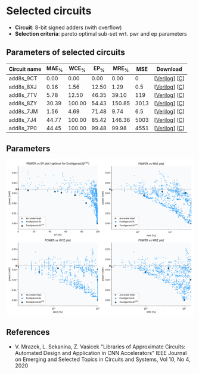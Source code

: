 
Selected circuits
===================
 - **Circuit**: 8-bit signed adders (with overflow)
 - **Selection criteria**: pareto optimal sub-set wrt. pwr and ep parameters

Parameters of selected circuits
----------------------------

| Circuit name | MAE<sub>%</sub> | WCE<sub>%</sub> | EP<sub>%</sub> | MRE<sub>%</sub> | MSE | Download |
| --- |  --- | --- | --- | --- | --- | --- | 
| add8s_9CT | 0.00 | 0.00 | 0.00 | 0.00 | 0 |  [[Verilog](add8s_9CT.v)]  [[C](add8s_9CT.c)] |
| add8s_8XJ | 0.16 | 1.56 | 12.50 | 1.29 | 0.5 |  [[Verilog](add8s_8XJ.v)]  [[C](add8s_8XJ.c)] |
| add8s_7TV | 5.78 | 12.50 | 46.35 | 39.10 | 119 |  [[Verilog](add8s_7TV.v)]  [[C](add8s_7TV.c)] |
| add8s_8ZY | 30.39 | 100.00 | 54.43 | 150.85 | 3013 |  [[Verilog](add8s_8ZY.v)]  [[C](add8s_8ZY.c)] |
| add8s_7JM | 1.56 | 4.69 | 71.48 | 9.74 | 6.5 |  [[Verilog](add8s_7JM.v)]  [[C](add8s_7JM.c)] |
| add8s_7J4 | 44.77 | 100.00 | 85.42 | 146.36 | 5003 |  [[Verilog](add8s_7J4.v)]  [[C](add8s_7J4.c)] |
| add8s_7P0 | 44.45 | 100.00 | 99.48 | 99.98 | 4551 |  [[Verilog](add8s_7P0.v)]  [[C](add8s_7P0.c)] |
    
Parameters
--------------
![Parameters figure](fig.png)

References
--------------
   - V. Mrazek, L. Sekanina, Z. Vasicek "Libraries of Approximate Circuits: Automated Design and Application in CNN Accelerators" IEEE Journal on Emerging and Selected Topics in Circuits and Systems, Vol 10, No 4, 2020

             